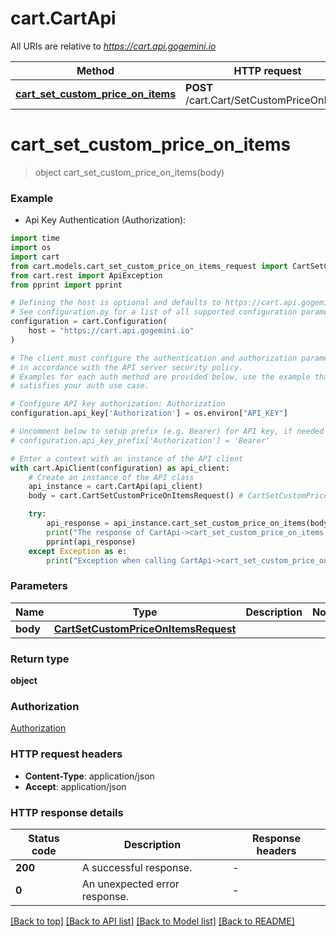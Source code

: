 # cart.CartApi

All URIs are relative to *https://cart.api.gogemini.io*

Method | HTTP request | Description
------------- | ------------- | -------------
[**cart_set_custom_price_on_items**](CartApi.md#cart_set_custom_price_on_items) | **POST** /cart.Cart/SetCustomPriceOnItems | 


# **cart_set_custom_price_on_items**
> object cart_set_custom_price_on_items(body)



### Example

* Api Key Authentication (Authorization):

```python
import time
import os
import cart
from cart.models.cart_set_custom_price_on_items_request import CartSetCustomPriceOnItemsRequest
from cart.rest import ApiException
from pprint import pprint

# Defining the host is optional and defaults to https://cart.api.gogemini.io
# See configuration.py for a list of all supported configuration parameters.
configuration = cart.Configuration(
    host = "https://cart.api.gogemini.io"
)

# The client must configure the authentication and authorization parameters
# in accordance with the API server security policy.
# Examples for each auth method are provided below, use the example that
# satisfies your auth use case.

# Configure API key authorization: Authorization
configuration.api_key['Authorization'] = os.environ["API_KEY"]

# Uncomment below to setup prefix (e.g. Bearer) for API key, if needed
# configuration.api_key_prefix['Authorization'] = 'Bearer'

# Enter a context with an instance of the API client
with cart.ApiClient(configuration) as api_client:
    # Create an instance of the API class
    api_instance = cart.CartApi(api_client)
    body = cart.CartSetCustomPriceOnItemsRequest() # CartSetCustomPriceOnItemsRequest | 

    try:
        api_response = api_instance.cart_set_custom_price_on_items(body)
        print("The response of CartApi->cart_set_custom_price_on_items:\n")
        pprint(api_response)
    except Exception as e:
        print("Exception when calling CartApi->cart_set_custom_price_on_items: %s\n" % e)
```



### Parameters


Name | Type | Description  | Notes
------------- | ------------- | ------------- | -------------
 **body** | [**CartSetCustomPriceOnItemsRequest**](CartSetCustomPriceOnItemsRequest.md)|  | 

### Return type

**object**

### Authorization

[Authorization](../README.md#Authorization)

### HTTP request headers

 - **Content-Type**: application/json
 - **Accept**: application/json

### HTTP response details

| Status code | Description | Response headers |
|-------------|-------------|------------------|
**200** | A successful response. |  -  |
**0** | An unexpected error response. |  -  |

[[Back to top]](#) [[Back to API list]](../README.md#documentation-for-api-endpoints) [[Back to Model list]](../README.md#documentation-for-models) [[Back to README]](../README.md)

